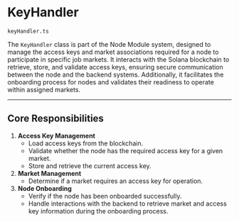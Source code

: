 # KeyHandler

`keyHandler.ts`

The `KeyHandler` class is part of the Node Module system, designed to manage the access keys and market associations required for a node to participate in specific job markets. It interacts with the Solana blockchain to retrieve, store, and validate access keys, ensuring secure communication between the node and the backend systems. Additionally, it facilitates the onboarding process for nodes and validates their readiness to operate within assigned markets.

---

## **Core Responsibilities**

1. **Access Key Management**
    - Load access keys from the blockchain.
    - Validate whether the node has the required access key for a given market.
    - Store and retrieve the current access key.
2. **Market Management**
    - Determine if a market requires an access key for operation.
3. **Node Onboarding**
    - Verify if the node has been onboarded successfully.
    - Handle interactions with the backend to retrieve market and access key information during the onboarding process.